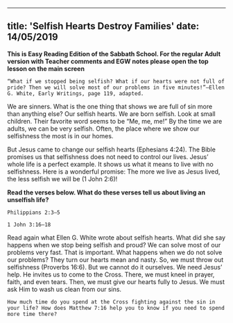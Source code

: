 ---
title: 'Selfish Hearts Destroy Families'
date: 14/05/2019
--

**This is Easy Reading Edition of the Sabbath School. For the regular Adult version with Teacher comments and EGW notes please open the top lesson on the main screen**

`“What if we stopped being selfish? What if our hearts were not full of pride? Then we will solve most of our problems in five minutes!”—Ellen G. White, Early Writings, page 119, adapted.`

We are sinners. What is the one thing that shows we are full of sin more than anything else? Our selfish hearts. We are born selfish. Look at small children. Their favorite word seems to be “Me, me, me!” By the time we are adults, we can be very selfish. Often, the place where we show our selfishness the most is in our homes.

But Jesus came to change our selfish hearts (Ephesians 4:24). The Bible promises us that selfishness does not need to control our lives. Jesus’ whole life is a perfect example. It shows us what it means to live with no selfishness. Here is a wonderful promise: The more we live as Jesus lived, the less selfish we will be (1 John 2:6)!

**Read the verses below. What do these verses tell us about living an unselfish life?**

`Philippians 2:3–5`

`1 John 3:16–18`

Read again what Ellen G. White wrote about selfish hearts. What did she say happens when we stop being selfish and proud? We can solve most of our problems very fast. That is important. What happens when we do not solve our problems? They turn our hearts mean and nasty. So, we must throw out selfishness (Proverbs 16:6). But we cannot do it ourselves. We need Jesus’ help. He invites us to come to the Cross. There, we must kneel in prayer, faith, and even tears. Then, we must give our hearts fully to Jesus. We must ask Him to wash us clean from our sins.

`How much time do you spend at the Cross fighting against the sin in your life? How does Matthew 7:16 help you to know if you need to spend more time there?`